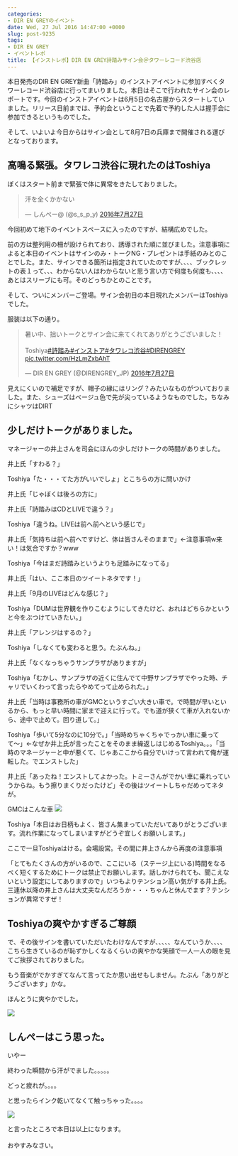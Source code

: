 ```yaml
---
categories:
- DIR EN GREYのイベント
date: Wed, 27 Jul 2016 14:47:00 +0000
slug: post-9235
tags:
- DIR EN GREY
- イベントレポ
title: 【インストレポ】DIR EN GREY詩踏みサイン会＠タワーレコード渋谷店
---
```


本日発売のDIR EN GREY新曲「詩踏み」のインストアイベントに参加すべくタワーレコード渋谷店に行ってまいりました。本日はそこで行われたサイン会のレポートです。<!--more-->今回のインストアイベントは6月5日の名古屋からスタートしていました。リリース日前までは、予約会ということで先着で予約した人は握手会に参加できるというものでした。

そして、いよいよ今日からはサイン会として8月7日の兵庫まで開催される運びとなっております。


<h2>高鳴る緊張。タワレコ渋谷に現れたのはToshiya</h2>

ぼくはスタート前まで緊張で体に異常をきたしておりました。

<blockquote class="twitter-tweet" data-lang="ja"><p lang="ja" dir="ltr">汗を全くかかない</p>&mdash; しんぺー@ (@s_s_p_y) <a href="https://twitter.com/s_s_p_y/status/758236545534918656">2016年7月27日</a></blockquote>
<script async src="//platform.twitter.com/widgets.js" charset="utf-8"></script>

今回初めて地下のイベントスペースに入ったのですが、結構広めでした。

前の方は整列用の柵が設けられており、誘導された順に並びました。注意事項によると本日のイベントはサインのみ・トークNG・プレゼントは手紙のみとのことでした。また、サインできる箇所は指定されていたのですが、、、、ブックレットの表１って、、、わからない人はわからないと思う言い方で何度も何度も、、、、あとはスリーブにも可。そのどっちかとのことです。


そして、ついにメンバーご登場。サイン会初日の本日現れたメンバーはToshiyaでした。

服装は以下の通り。
<blockquote class="twitter-tweet" data-lang="ja"><p lang="ja" dir="ltr">暑い中、拙いトークとサイン会に来てくれてありがとうございました！<br><br>Toshiya<a href="https://twitter.com/hashtag/%E8%A9%A9%E8%B8%8F%E3%81%BF?src=hash">#詩踏み</a><a href="https://twitter.com/hashtag/%E3%82%A4%E3%83%B3%E3%82%B9%E3%83%88%E3%82%A2?src=hash">#インストア</a><a href="https://twitter.com/hashtag/%E3%82%BF%E3%83%AF%E3%83%AC%E3%82%B3%E6%B8%8B%E8%B0%B7?src=hash">#タワレコ渋谷</a><a href="https://twitter.com/hashtag/DIRENGREY?src=hash">#DIRENGREY</a> <a href="https://t.co/HzLmZxbAhT">pic.twitter.com/HzLmZxbAhT</a></p>&mdash; DIR EN GREY (@DIRENGREY_JP) <a href="https://twitter.com/DIRENGREY_JP/status/758266735367589888">2016年7月27日</a></blockquote>
<script async src="//platform.twitter.com/widgets.js" charset="utf-8"></script>

見えにくいので補足ですが、帽子の縁にはリング？みたいなものがついておりました。また、シューズはベージュ色で先が尖っているようなものでした。ちなみにシャツはDIRT


<h2>少しだけトークがありました。</h2>

マネージャーの井上さんを司会にほんの少しだけトークの時間がありました。

井上氏「すわる？」

Toshiya「た・・・てた方がいいでしょ」とこちらの方に問いかけ

井上氏「じゃぼくは後ろの方に」

井上氏「詩踏みはCDとLIVEで違う？」

Toshiya「違うね。LIVEは前へ前へという感じで」

井上氏「気持ちは前へ前へですけど、体は皆さんそのままで」←注意事項w来い！は気合ですか？www

Toshiya「今はまだ詩踏みというよりも足踏みになってる」

井上氏「はい、ここ本日のツイートネタです！」

井上氏「9月のLIVEはどんな感じ？」

Toshiya「DUMは世界観を作りこむようにしてきたけど、おれはどちらかというと今をぶつけていきたい。」

井上氏「アレンジはするの？」

Toshiya「しなくても変わると思う。たぶんね。」

井上氏「なくなっちゃうサンプラザがありますが」

Toshiya「むかし、サンプラザの近くに住んでて中野サンプラザでやった時、チャリでいくわって言ったらやめてって止められた。」

井上氏「当時は事務所の車がGMCというすごい大きい車で。で時間が早いといるから、もっと早い時間に家まで迎えに行って。でも道が狭くて車が入れないから、途中で止めて。回り道して。」

Toshiya「歩いて5分なのに10分で。」「当時めちゃくちゃでっかい車に乗ってて〜」←なぜか井上氏が言ったことをそのまま繰返しはじめるToshiya。。。「当時のマネージャーと中が悪くて、じゃあここから自分でいけって言われて俺が運転した。でエンストした」

井上氏「あったね！エンストしてよかった。トミーさんがでかい車に乗れっていうからね。もう擦りまくりだったけど」その後はツイートしちゃだめってネタが。

GMCはこんな車
![](images/I2016-gmc-yukon-xl-jellybean.png)


Toshiya「本日はお日柄もよく、皆さん集まっていただいてありがとうございます。流れ作業になってしまいますがどうぞ宜しくお願いします。」


ここで一旦Toshiyaはける。会場設営。その間に井上さんから再度の注意事項

「とてもたくさんの方がいるので、ここにいる（ステージ上にいる)時間をなるべく短くするためにトークは禁止でお願いします。話しかけられても、聞こえないという設定にしてありますので」いつもよりテンション高い気がする井上氏。三連休以降の井上さんは大丈夫なんだろうか・・・ちゃんと休んでます？テンションが異常ですぜ！

<h2>Toshiyaの爽やかすぎるご尊顔</h2>

で、その後サインを書いていただいたわけなんですが、、、、、なんていうか、、、、こちら生きているのが恥ずかしくなるくらいの爽やかな笑顔で一人一人の眼を見てご挨拶されておりました。

もう音楽がでかすぎてなんて言ってたか思い出せもしません。たぶん「ありがとうございます」かな。


ほんとうに爽やかでした。

![](images/IIMG_3063.jpg)

<h2>しんぺーはこう思った。</h2>

いやー


終わった瞬間から汗がでました。。。。。

どっと疲れが。。。。

と思ったらインク乾いてなくて触っちゃった。。。。

![](images/IIMG_3064.jpg)


と言ったところで本日は以上になります。<br><br>おやすみなさい。